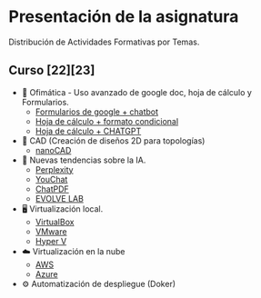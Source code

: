 # Presentación de la asignatura
Distribución de Actividades Formativas por Temas. 

## Curso [22][23]
* 📎 Ofimática - Uso avanzado de google doc, hoja de cálculo y Formularios.
  * [Formularios de google + chatbot](https://github.com/calles/GII_TIC/tree/main/Contenidos/Ofim%C3%A1tica/Google%20formularios)
  * [Hoja de cálculo + formato condicional](https://github.com/calles/GII_TIC/tree/main/Contenidos/Ofim%C3%A1tica/Google%20hoja%20de%20c%C3%A1lculo/Formato%20condicional)
  * [Hoja de cálculo + CHATGPT](https://github.com/calles/GII_TIC/tree/main/Contenidos/Ofim%C3%A1tica/Google%20hoja%20de%20c%C3%A1lculo/CHATGPT)
* 📜 CAD (Creación de diseños 2D para topologías)
  * [nanoCAD](https://github.com/calles/GII_TIC/tree/main/Contenidos/CAD)
* 🤖 Nuevas tendencias sobre la IA.
  * [Perplexity](https://www.perplexity.ai)
  * [YouChat](https://you.com)
  * [ChatPDF](https://www.chatpdf.com)
  * [EVOLVE LAB](https://www.evolvelab.io/veras)
* 🖥️ Virtualización local.
  * [VirtualBox](https://www.virtualbox.org/wiki/Downloads)
  * [VMware](https://www.vmware.com/es/products/workstation-player/workstation-player-evaluation.html)   
  * [Hyper V](https://learn.microsoft.com/es-es/virtualization/hyper-v-on-windows/about/)
* ☁️ Virtualización en la nube
  * [AWS](https://aws.amazon.com/es/)
  * [Azure](https://azure.microsoft.com/es-es)
* ⚙️ Automatización de despliegue (Doker)






